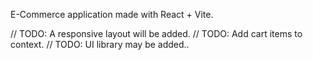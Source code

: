 E-Commerce application made with React + Vite.

// TODO: A responsive layout will be added.
// TODO: Add cart items to context.
// TODO: UI library may be added..
